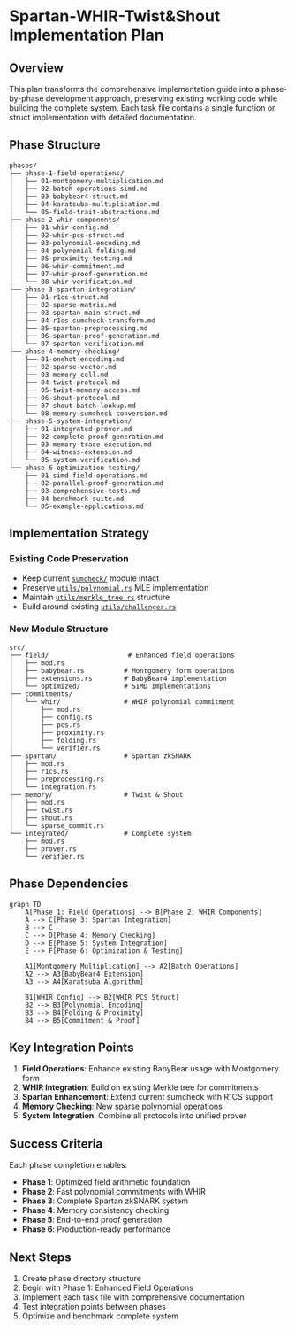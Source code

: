 # Spartan-WHIR-Twist&Shout Implementation Plan

## Overview

This plan transforms the comprehensive implementation guide into a phase-by-phase development approach, preserving existing working code while building the complete system. Each task file contains a single function or struct implementation with detailed documentation.

## Phase Structure

```
phases/
├── phase-1-field-operations/
│   ├── 01-montgomery-multiplication.md
│   ├── 02-batch-operations-simd.md
│   ├── 03-babybear4-struct.md
│   ├── 04-karatsuba-multiplication.md
│   └── 05-field-trait-abstractions.md
├── phase-2-whir-components/
│   ├── 01-whir-config.md
│   ├── 02-whir-pcs-struct.md
│   ├── 03-polynomial-encoding.md
│   ├── 04-polynomial-folding.md
│   ├── 05-proximity-testing.md
│   ├── 06-whir-commitment.md
│   ├── 07-whir-proof-generation.md
│   └── 08-whir-verification.md
├── phase-3-spartan-integration/
│   ├── 01-r1cs-struct.md
│   ├── 02-sparse-matrix.md
│   ├── 03-spartan-main-struct.md
│   ├── 04-r1cs-sumcheck-transform.md
│   ├── 05-spartan-preprocessing.md
│   ├── 06-spartan-proof-generation.md
│   └── 07-spartan-verification.md
├── phase-4-memory-checking/
│   ├── 01-onehot-encoding.md
│   ├── 02-sparse-vector.md
│   ├── 03-memory-cell.md
│   ├── 04-twist-protocol.md
│   ├── 05-twist-memory-access.md
│   ├── 06-shout-protocol.md
│   ├── 07-shout-batch-lookup.md
│   └── 08-memory-sumcheck-conversion.md
├── phase-5-system-integration/
│   ├── 01-integrated-prover.md
│   ├── 02-complete-proof-generation.md
│   ├── 03-memory-trace-execution.md
│   ├── 04-witness-extension.md
│   └── 05-system-verification.md
└── phase-6-optimization-testing/
    ├── 01-simd-field-operations.md
    ├── 02-parallel-proof-generation.md
    ├── 03-comprehensive-tests.md
    ├── 04-benchmark-suite.md
    └── 05-example-applications.md
```

## Implementation Strategy

### Existing Code Preservation
- Keep current [`sumcheck/`](src/sumcheck/) module intact
- Preserve [`utils/polynomial.rs`](src/utils/polynomial.rs) MLE implementation
- Maintain [`utils/merkle_tree.rs`](src/utils/merkle_tree.rs) structure
- Build around existing [`utils/challenger.rs`](src/utils/challenger.rs)

### New Module Structure
```
src/
├── field/                    # Enhanced field operations
│   ├── mod.rs
│   ├── babybear.rs          # Montgomery form operations
│   ├── extensions.rs        # BabyBear4 implementation
│   └── optimized/           # SIMD implementations
├── commitments/
│   └── whir/                # WHIR polynomial commitment
│       ├── mod.rs
│       ├── config.rs
│       ├── pcs.rs
│       ├── proximity.rs
│       ├── folding.rs
│       └── verifier.rs
├── spartan/                 # Spartan zkSNARK
│   ├── mod.rs
│   ├── r1cs.rs
│   ├── preprocessing.rs
│   └── integration.rs
├── memory/                  # Twist & Shout
│   ├── mod.rs
│   ├── twist.rs
│   ├── shout.rs
│   └── sparse_commit.rs
└── integrated/              # Complete system
    ├── mod.rs
    ├── prover.rs
    └── verifier.rs
```

## Phase Dependencies

```mermaid
graph TD
    A[Phase 1: Field Operations] --> B[Phase 2: WHIR Components]
    A --> C[Phase 3: Spartan Integration]
    B --> C
    C --> D[Phase 4: Memory Checking]
    D --> E[Phase 5: System Integration]
    E --> F[Phase 6: Optimization & Testing]
    
    A1[Montgomery Multiplication] --> A2[Batch Operations]
    A2 --> A3[BabyBear4 Extension]
    A3 --> A4[Karatsuba Algorithm]
    
    B1[WHIR Config] --> B2[WHIR PCS Struct]
    B2 --> B3[Polynomial Encoding]
    B3 --> B4[Folding & Proximity]
    B4 --> B5[Commitment & Proof]
```

## Key Integration Points

1. **Field Operations**: Enhance existing BabyBear usage with Montgomery form
2. **WHIR Integration**: Build on existing Merkle tree for commitments
3. **Spartan Enhancement**: Extend current sumcheck with R1CS support
4. **Memory Checking**: New sparse polynomial operations
5. **System Integration**: Combine all protocols into unified prover

## Success Criteria

Each phase completion enables:
- **Phase 1**: Optimized field arithmetic foundation
- **Phase 2**: Fast polynomial commitments with WHIR
- **Phase 3**: Complete Spartan zkSNARK system
- **Phase 4**: Memory consistency checking
- **Phase 5**: End-to-end proof generation
- **Phase 6**: Production-ready performance

## Next Steps

1. Create phase directory structure
2. Begin with Phase 1: Enhanced Field Operations
3. Implement each task file with comprehensive documentation
4. Test integration points between phases
5. Optimize and benchmark complete system